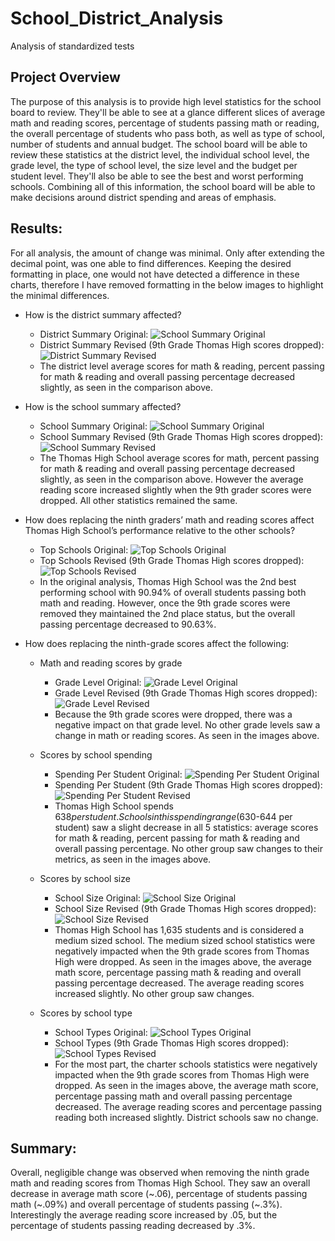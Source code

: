 # School_District_Analysis
Analysis of standardized tests

## Project Overview 
The purpose of this analysis is to provide high level statistics for the school board to review. They'll be able to see at a glance different slices of average math and reading scores, percentage of students passing math or reading, the overall percentage of students who pass both, as well as type of school, number of students and annual budget. The school board will be able to review these statistics at the district level, the individual school level, the grade level, the type of school level, the size level and the budget per student level. They'll also be able to see the best and worst performing schools. Combining all of this information, the school board will be able to make decisions around district spending and areas of emphasis.

## Results: 
For all analysis, the amount of change was minimal. Only after extending the decimal point, was one able to find differences. Keeping the desired formatting in place, one would not have detected a difference in these charts, therefore I have removed formatting in the below images to highlight the minimal differences.

* How is the district summary affected?
    * District Summary Original:
    ![School Summary Original](https://github.com/krockway/School_District_Analysis/blob/main/Analysis/DistrictSummary.png)
    * District Summary Revised (9th Grade Thomas High scores dropped):
    ![District Summary Revised](https://github.com/krockway/School_District_Analysis/blob/main/Analysis/DistrictSummary_Revised.png)
    * The district level average scores for math & reading, percent passing for math & reading and overall passing percentage decreased slightly, as seen in the comparison above. 

* How is the school summary affected?
    * School Summary Original:
    ![School Summary Original](https://github.com/krockway/School_District_Analysis/blob/main/Analysis/SchoolSummary.png)
    * School Summary Revised (9th Grade Thomas High scores dropped):
    ![School Summary Revised](https://github.com/krockway/School_District_Analysis/blob/main/Analysis/SchoolSummary_Revised.png)
    * The Thomas High School average scores for math, percent passing for math & reading and overall passing percentage decreased slightly, as seen in the comparison above. However the average reading score increased slightly when the 9th grader scores were dropped. All other statistics remained the same.

* How does replacing the ninth graders’ math and reading scores affect Thomas High School’s performance relative to the other schools?
    * Top Schools Original:
    ![Top Schools Original](https://github.com/krockway/School_District_Analysis/blob/main/Analysis/TopSchool.png)
    * Top Schools Revised (9th Grade Thomas High scores dropped):
    ![Top Schools Revised](https://github.com/krockway/School_District_Analysis/blob/main/Analysis/TopSchool_Revised.png)
    * In the original analysis, Thomas High School was the 2nd best performing school with 90.94% of overall students passing both math and reading. However, once the 9th grade scores were removed they maintained the 2nd place status, but the overall passing percentage decreased to 90.63%.

* How does replacing the ninth-grade scores affect the following:
    * Math and reading scores by grade
        * Grade Level Original:
            ![Grade Level Original](https://github.com/krockway/School_District_Analysis/blob/main/Analysis/ByGrade.png)
        * Grade Level Revised (9th Grade Thomas High scores dropped):
            ![Grade Level Revised](https://github.com/krockway/School_District_Analysis/blob/main/Analysis/ByGrade_Revised.png)
        * Because the 9th grade scores were dropped, there was a negative impact on that grade level. No other grade levels saw a change in math or reading scores. As seen in the images above.
    
    * Scores by school spending
        * Spending Per Student Original:
    ![Spending Per Student Original](https://github.com/krockway/School_District_Analysis/blob/main/Analysis/Spending.png)
        * Spending Per Student (9th Grade Thomas High scores dropped):
    ![Spending Per Student Revised](https://github.com/krockway/School_District_Analysis/blob/main/Analysis/Spending_Revised.png)
        * Thomas High School spends $638 per student. Schools in this spending range ($630-644 per student) saw a slight decrease in all 5 statistics: average scores for math & reading, percent passing for math & reading and overall passing percentage. No other group saw changes to their metrics, as seen in the images above.

    * Scores by school size
        * School Size Original:
    ![School Size Original](https://github.com/krockway/School_District_Analysis/blob/main/Analysis/Size.png)
        * School Size Revised (9th Grade Thomas High scores dropped):
    ![School Size Revised](https://github.com/krockway/School_District_Analysis/blob/main/Analysis/Size_Revised.png)
        * Thomas High School has 1,635 students and is considered a medium sized school. The medium sized school statistics were negatively impacted when the 9th grade scores from Thomas High were dropped. As seen in the images above, the average math score, percentage passing math & reading and overall passing percentage decreased. The average reading scores increased slightly. No other group saw changes.
    
    * Scores by school type
        * School Types Original:
    ![School Types Original](https://github.com/krockway/School_District_Analysis/blob/main/Analysis/Type.png)
        * School Types (9th Grade Thomas High scores dropped): ![School Types Revised](https://github.com/krockway/School_District_Analysis/blob/main/Analysis/Type_Revised.png)
        * For the most part, the charter schools statistics were negatively impacted when the 9th grade scores from Thomas High were dropped. As seen in the images above, the average math score, percentage passing math and overall passing percentage decreased. The average reading scores and percentage passing reading both increased slightly. District schools saw no change.

## Summary: 
Overall, negligible change was observed when removing the ninth grade math and reading scores from Thomas High School. They saw an overall decrease in average math score (~.06), percentage of students passing math (~.09%) and overall percentage of students passing (~.3%). Interestingly the average reading score increased by .05, but the percentage of students passing reading decreased by .3%.